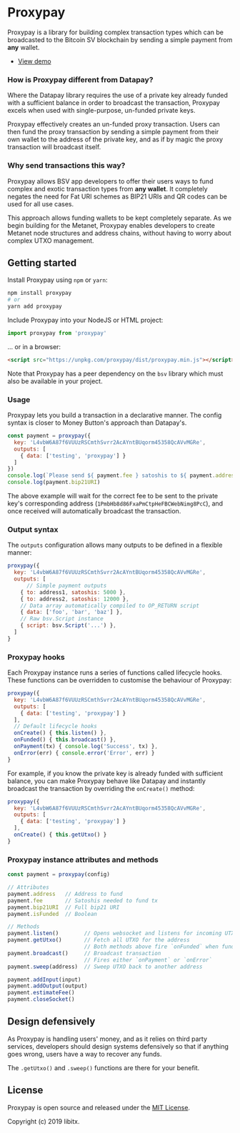 # Proxypay

Proxypay is a library for building complex transaction types which can be broadcasted to the Bitcoin SV blockchain by sending a simple payment from **any** wallet.

* [View demo](https://libitx.github.io/proxypay)

### How is Proxypay different from Datapay?

Where the Datapay library requires the use of a private key already funded with a sufficient balance in order to broadcast the transaction, Proxypay excels when used with single-purpose, un-funded private keys.

Proxypay effectively creates an un-funded proxy transaction. Users can then fund the proxy transaction by sending a simple payment from their own wallet to the address of the private key, and as if by magic the proxy transaction will broadcast itself.

### Why send transactions this way?

Proxypay allows BSV app developers to offer their users ways to fund complex and exotic transaction types from **any wallet**. It completely negates the need for Fat URI schemes as BIP21 URIs and QR codes can be used for all use cases.

This approach allows funding wallets to be kept completely separate. As we begin building for the Metanet, Proxypay enables developers to create Metanet node structures and address chains, without having to worry about complex UTXO management.

## Getting started

Install Proxypay using `npm` or `yarn`:

```bash
npm install proxypay
# or
yarn add proxypay
```

 Include Proxypay into your NodeJS or HTML project:
 
 ```javascript
import proxypay from 'proxypay'
```

... or in a browser:

```html
<script src="https://unpkg.com/proxypay/dist/proxypay.min.js"></script>
```

Note that Proxypay has a peer dependency on the `bsv` library which must also be available in your project.

### Usage

Proxypay lets you build a transaction in a declarative manner. The config syntax is closer to Money Button's approach than Datapay's.

```javascript
const payment = proxypay({
  key: 'L4vbW6A87f6VUUzRSCmthSvrr2AcAYntBUqorm45358QcAVvMGRe',
  outputs: [
    { data: ['testing', 'proxypay'] }
  ]
})
console.log(`Please send ${ payment.fee } satoshis to ${ payment.address }`)
console.log(payment.bip21URI)
```

The above example will wait for the correct fee to be sent to the private key's corresponding address (`1PmbHb8d86FxaPmCtpHeFBCWebNimg8PcC`), and once received will automatically broadcast the transaction.

### Output syntax

The `outputs` configuration allows many outputs to be defined in a flexible manner:

```javascript
proxypay({
  key: 'L4vbW6A87f6VUUzRSCmthSvrr2AcAYntBUqorm45358QcAVvMGRe',
  outputs: [
      // Simple payment outputs
    { to: address1, satoshis: 5000 },
    { to: address2, satoshis: 12000 },
    // Data array automatically compiled to OP_RETURN script
    { data: ['foo', 'bar', 'baz'] },
    // Raw bsv.Script instance
    { script: bsv.Script('...') },
  ]
}
```

### Proxypay hooks

Each Proxypay instance runs a series of functions called lifecycle hooks. These functions can be overridden to customise the behaviour of Proxypay:

```javascript
proxypay({
  key: 'L4vbW6A87f6VUUzRSCmthSvrr2AcAYntBUqorm45358QcAVvMGRe',
  outputs: [
    { data: ['testing', 'proxypay'] }
  ],
  // Default lifecycle hooks
  onCreate() { this.listen() },
  onFunded() { this.broadcast() },
  onPayment(tx) { console.log('Success', tx) },
  onError(err) { console.error('Error', err) }
}
```

For example, if you know the private key is already funded with sufficient balance, you can make Proxypay behave like Datapay and instantly broadcast the transaction by overriding the `onCreate()` method:

```javascript
proxypay({
  key: 'L4vbW6A87f6VUUzRSCmthSvrr2AcAYntBUqorm45358QcAVvMGRe',
  outputs: [
    { data: ['testing', 'proxypay'] }
  ],
  onCreate() { this.getUtxo() }
}
```

### Proxypay instance attributes and methods

```javascript
const payment = proxypay(config)

// Attributes
payment.address   // Address to fund
payment.fee       // Satoshis needed to fund tx
payment.bip21URI  // Full bip21 URI
payment.isFunded  // Boolean

// Methods
payment.listen()        // Opens websocket and listens for incoming UTXO
payment.getUtxo()       // Fetch all UTXO for the address
                        // Both methods above fire `onFunded` when funded
payment.broadcast()     // Broadcast transaction
                        // Fires either `onPayment` or `onError`
payment.sweep(address)  // Sweep UTXO back to another address

payment.addInput(input)
payment.addOutput(output)
payment.estimateFee()
payment.closeSocket()
```

## Design defensively

As Proxypay is handling users' money, and as it relies on third party services, developers should design systems defensively so that if anything goes wrong, users have a way to recover any funds.

The `.getUtxo()` and `.sweep()` functions are there for your benefit.

## License

Proxypay is open source and released under the [MIT License](LICENSE.md).

Copyright (c) 2019 libitx.
